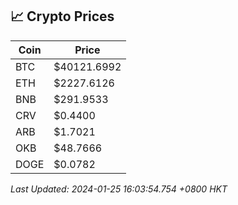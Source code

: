 ## 📈 Crypto Prices

| Coin | Price |
| ---- | ----- |
| BTC | $40121.6992 |
| ETH | $2227.6126 |
| BNB | $291.9533 |
| CRV | $0.4400 |
| ARB | $1.7021 |
| OKB | $48.7666 |
| DOGE | $0.0782 |

_Last Updated: 2024-01-25 16:03:54.754 +0800 HKT_
